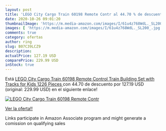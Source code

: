 ```yaml
---
layout: post
title: 'LEGO City Cargo Train 60198 Remote Contr al 44.70 % de descuento'
date: 2020-10-26 09:01:20
thumbnailImage: 'https://m.media-amazon.com/images/I/61u4z768WdL._SL200_.jpg'
images: [ 'https://m.media-amazon.com/images/I/61u4z768WdL._SL200_.jpg' ]
comments: true
category: ofertas
author: ring
slug: B07C39LCZ9
description:
actualPrice: 127.19 USD
comparePrice: 229.99 USD
inStock: true
---
```


Está [LEGO City Cargo Train 60198 Remote Control Train Building Set with Tracks for Kids 1226 Pieces ](https://www.amazon.com/dp/B07C39LCZ9/?tag=tolees-20) con 44.70 de descuento por 127.19 USD (original: 229.99 USD) en el siguiente enlace!

[![LEGO City Cargo Train 60198 Remote Contr](https://m.media-amazon.com/images/I/61u4z768WdL._SL200_.jpg)](https://www.amazon.com/dp/B07C39LCZ9/?tag=tolees-20)

[Ver la oferta!!](https://www.amazon.com/dp/B07C39LCZ9/?tag=tolees-20)

Links participate in Amazon Associate program and might generate a comission on qualifying sales


